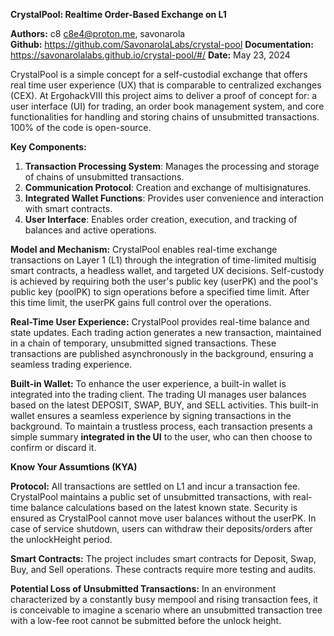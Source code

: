 **CrystalPool: Realtime Order-Based Exchange on L1**

**Authors:** c8 c8e4@proton.me, savonarola  
**Github:** https://github.com/SavonarolaLabs/crystal-pool
**Documentation:** https://savonarolalabs.github.io/crystal-pool/#/
**Date:** May 23, 2024

CrystalPool is a simple concept for a self-custodial exchange that offers real time user experience (UX) that is comparable to centralized exchanges (CEX). At ErgohackVIII this project aims to deliver a proof of concept for: a user interface (UI) for trading, an order book management system, and core functionalities for handling and storing chains of unsubmitted transactions. 100% of the code is open-source.

**Key Components:**

1. **Transaction Processing System**: Manages the processing and storage of chains of unsubmitted transactions.
2. **Communication Protocol**: Creation and exchange of multisignatures.
3. **Integrated Wallet Functions**: Provides user convenience and interaction with smart contracts.
4. **User Interface**: Enables order creation, execution, and tracking of balances and active operations.

**Model and Mechanism:**
CrystalPool enables real-time exchange transactions on Layer 1 (L1) through the integration of time-limited multisig smart contracts, a headless wallet, and targeted UX decisions. Self-custody is achieved by requiring both the user's public key (userPK) and the pool's public key (poolPK) to sign operations before a specified time limit. After this time limit, the userPK gains full control over the operations.

**Real-Time User Experience:**
CrystalPool provides real-time balance and state updates. Each trading action generates a new transaction, maintained in a chain of temporary, unsubmitted signed transactions. These transactions are published asynchronously in the background, ensuring a seamless trading experience.

**Built-in Wallet:**
To enhance the user experience, a built-in wallet is integrated into the trading client. The trading UI manages user balances based on the latest DEPOSIT, SWAP, BUY, and SELL activities. This built-in wallet ensures a seamless experience by signing transactions in the background. To maintain a trustless process, each transaction presents a simple summary **integrated in the UI** to the user, who can then choose to confirm or discard it.


**Know Your Assumtions (KYA)**

**Protocol:**
All transactions are settled on L1 and incur a transaction fee. CrystalPool maintains a public set of unsubmitted transactions, with real-time balance calculations based on the latest known state. Security is ensured as CrystalPool cannot move user balances without the userPK. In case of service shutdown, users can withdraw their deposits/orders after the unlockHeight period.

**Smart Contracts:**
The project includes smart contracts for Deposit, Swap, Buy, and Sell operations. These contracts require more testing and audits.

**Potential Loss of Unsubmitted Transactions:**
In an environment characterized by a constantly busy mempool and rising transaction fees, it is conceivable to imagine a scenario where an unsubmitted transaction tree with a low-fee root cannot be submitted before the unlock height.


